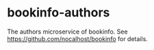 # bookinfo-authors

The authors microservice of bookinfo. See https://github.com/nocalhost/bookinfo for details.
